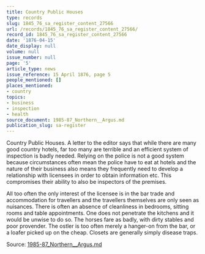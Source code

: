 ```yaml
---
title: Country Public Houses
type: records
slug: 1845_76_sa_register_content_27566
url: /records/1845_76_sa_register_content_27566/
record_id: 1845_76_sa_register_content_27566
date: '1876-04-15'
date_display: null
volume: null
issue_number: null
page: '5'
article_type: news
issue_reference: 15 April 1876, page 5
people_mentioned: []
places_mentioned:
- country
topics:
- business
- inspection
- health
source_document: 1985-87_Northern__Argus.md
publication_slug: sa-register
---
```


Country Public Houses.  A letter to the editor says that while there are many good country hotels, far too many are terrible and an efficient system of inspection is badly needed.  Relying on the police is not a good system because circumstances often mean the police have to eat at hotels and the nature of their business also means they frequently need to develop a relationship with licensees in order to obtain information etc.  This compromises their ability to also be inspectors of the premises.

All too often the only interest of the licensee is in the bar trade and accommodation for travellers and the travellers themselves are only seen as nuisances.  There is often an absence of cleanliness in bedrooms, sitting rooms and table appointments.  One does not penetrate the kitchens and it would be unwise to do so.  The horses fare as badly, with dirty stables and poor provender.  The ostler is too often merely a hanger-on from the bar, or a loafer picked up on the cheap.  Closets are generally simply disease traps.

Source: [1985-87_Northern__Argus.md](/downloads/markdown/1985-87_Northern__Argus.md)
